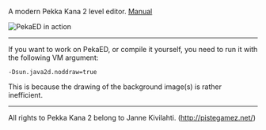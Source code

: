 A modern Pekka Kana 2 level editor.
[Manual](https://detea.github.io/pekaed/)

![PekaED in action](https://i.imgur.com/ov0VxeG.png)

___

If you want to work on PekaED, or compile it yourself, you need to run it with the following VM argument:

	-Dsun.java2d.noddraw=true
	
This is because the drawing of the background image(s) is rather inefficient.

___


All rights to Pekka Kana 2 belong to Janne Kivilahti. 
(http://pistegamez.net/)